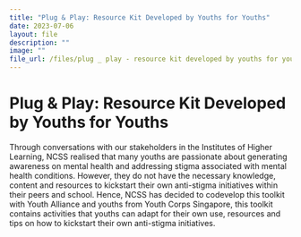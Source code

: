 ```yaml
---
title: "Plug & Play: Resource Kit Developed by Youths for Youths"
date: 2023-07-06
layout: file
description: ""
image: ""
file_url: /files/plug _ play - resource kit developed by youths for youths.pdf
---
```

# Plug & Play: Resource Kit Developed by Youths for Youths
Through conversations with our stakeholders in the Institutes of Higher Learning, NCSS realised that many youths are passionate about generating awareness on mental health and addressing stigma associated with mental health conditions. However, they do not have the necessary knowledge, content and resources to kickstart their own anti-stigma initiatives within their peers and school. Hence, NCSS has decided to codevelop this toolkit with Youth Alliance and youths from Youth Corps Singapore, this toolkit contains activities that youths can adapt for their own use, resources and tips on how to kickstart their own anti-stigma initiatives.